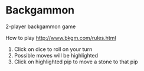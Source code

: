 # Backgammon
2-player backgammon game 

How to play
http://www.bkgm.com/rules.html 

1. Click on dice to roll on your turn
2. Possible moves will be highlighted
3. Click on highlighted pip to move a stone to that pip
